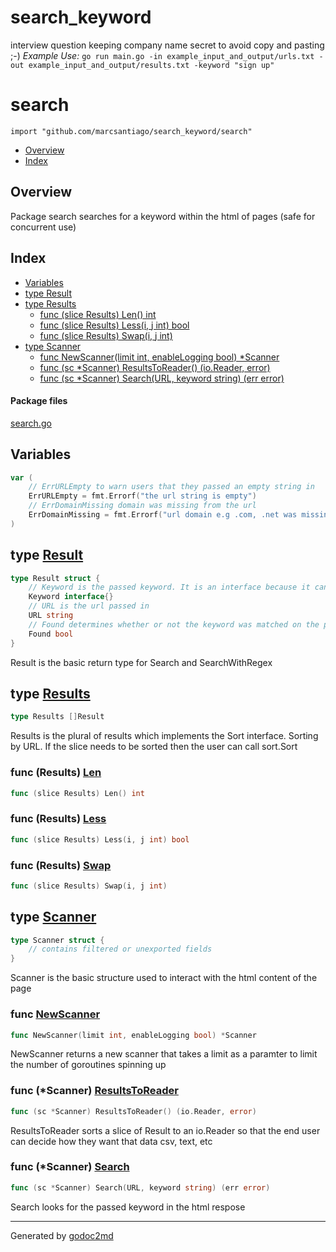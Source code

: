 # search_keyword
interview question keeping company name secret to avoid copy and pasting ;-)
*Example Use:*
`go run main.go -in example_input_and_output/urls.txt -out example_input_and_output/results.txt -keyword "sign up"`

# search
`import "github.com/marcsantiago/search_keyword/search"`

* [Overview](#pkg-overview)
* [Index](#pkg-index)

## <a name="pkg-overview">Overview</a>
Package search searches for a keyword within the html of pages (safe for concurrent use)




## <a name="pkg-index">Index</a>
* [Variables](#pkg-variables)
* [type Result](#Result)
* [type Results](#Results)
  * [func (slice Results) Len() int](#Results.Len)
  * [func (slice Results) Less(i, j int) bool](#Results.Less)
  * [func (slice Results) Swap(i, j int)](#Results.Swap)
* [type Scanner](#Scanner)
  * [func NewScanner(limit int, enableLogging bool) *Scanner](#NewScanner)
  * [func (sc *Scanner) ResultsToReader() (io.Reader, error)](#Scanner.ResultsToReader)
  * [func (sc *Scanner) Search(URL, keyword string) (err error)](#Scanner.Search)


#### <a name="pkg-files">Package files</a>
[search.go](/src/github.com/marcsantiago/search_keyword/search/search.go) 



## <a name="pkg-variables">Variables</a>
``` go
var (
    // ErrURLEmpty to warn users that they passed an empty string in
    ErrURLEmpty = fmt.Errorf("the url string is empty")
    // ErrDomainMissing domain was missing from the url
    ErrDomainMissing = fmt.Errorf("url domain e.g .com, .net was missing")
)
```



## <a name="Result">type</a> [Result](/src/target/search.go?s=1203:1474#L43)
``` go
type Result struct {
    // Keyword is the passed keyword. It is an interface because it can be a string or regular expression
    Keyword interface{}
    // URL is the url passed in
    URL string
    // Found determines whether or not the keyword was matched on the page
    Found bool
}
```
Result is the basic return type for Search and SearchWithRegex










## <a name="Results">type</a> [Results](/src/target/search.go?s=1631:1652#L53)
``` go
type Results []Result
```
Results is the plural of results which implements the Sort interface. Sorting by URL.  If the slice needs to be sorted then the user can call sort.Sort










### <a name="Results.Len">func</a> (Results) [Len](/src/target/search.go?s=1654:1684#L55)
``` go
func (slice Results) Len() int
```



### <a name="Results.Less">func</a> (Results) [Less](/src/target/search.go?s=1709:1749#L59)
``` go
func (slice Results) Less(i, j int) bool
```



### <a name="Results.Swap">func</a> (Results) [Swap](/src/target/search.go?s=1791:1826#L63)
``` go
func (slice Results) Swap(i, j int)
```



## <a name="Scanner">type</a> [Scanner](/src/target/search.go?s=1958:2276#L68)
``` go
type Scanner struct {
    // contains filtered or unexported fields
}
```
Scanner is the basic structure used to interact with the html content of the page







### <a name="NewScanner">func</a> [NewScanner](/src/target/search.go?s=2986:3041#L121)
``` go
func NewScanner(limit int, enableLogging bool) *Scanner
```
NewScanner returns a new scanner that takes a limit as a paramter to limit the number of goroutines spinning up




### <a name="Scanner.ResultsToReader">func</a> (\*Scanner) [ResultsToReader](/src/target/search.go?s=5882:5937#L245)
``` go
func (sc *Scanner) ResultsToReader() (io.Reader, error)
```
ResultsToReader sorts a slice of Result to an io.Reader so that the end user can decide how they want that data
csv, text, etc




### <a name="Scanner.Search">func</a> (\*Scanner) [Search](/src/target/search.go?s=3424:3482#L136)
``` go
func (sc *Scanner) Search(URL, keyword string) (err error)
```
Search looks for the passed keyword in the html respose


- - -
Generated by [godoc2md](http://godoc.org/github.com/davecheney/godoc2md)
